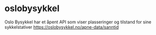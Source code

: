 # oslobysykkel
Oslo Bysykkel har et åpent API som viser plasseringer og tilstand for sine sykkelstativer  https://oslobysykkel.no/apne-data/sanntid
